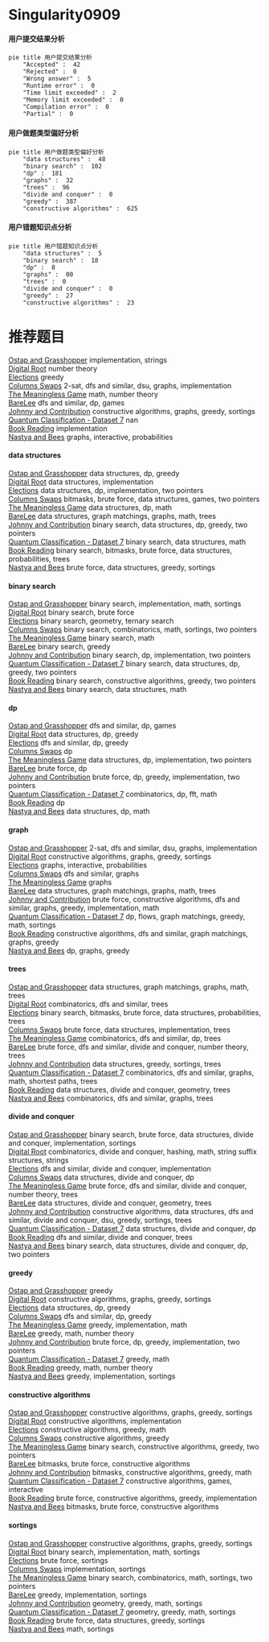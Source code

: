 # Singularity0909
<!-- tabs:start -->
#### **用户提交结果分析**

```mermaid
pie title 用户提交结果分析
    "Accepted" :  42
    "Rejected" :  0
    "Wrong answer" :  5
    "Runtime error" :  0
    "Time limit exceeded" :  2
    "Memory limit exceeded" :  0
    "Compilation error" :  0
    "Partial" :  0
```
#### **用户做题类型偏好分析**

```mermaid
pie title 用户做题类型偏好分析
    "data structures" :  48
    "binary search" :  102
    "dp" :  181
    "graphs" :  32
    "trees" :  96
    "divide and conquer" :  0
    "greedy" :  387
    "constructive algorithms" :  625
```
#### **用户错题知识点分析**

```mermaid
pie title 用户错题知识点分析
    "data structures" :  5
    "binary search" :  18
    "dp" :  8
    "graphs" :  00
    "trees" :  0
    "divide and conquer" :  0
    "greedy" :  27
    "constructive algorithms" :  23
```
<!-- tabs:end -->
# 推荐题目
[Ostap and Grasshopper](http://codeforces.com/problemset/problem/735/A)		implementation,
                        strings		  
[Digital Root](http://codeforces.com/problemset/problem/10/C)		number theory		  
[Elections](https://codeforces.com/contest/1020/problem/C)		greedy		  
[Columns Swaps](http://codeforces.com/problemset/problem/1385/G)		2-sat,
                        dfs and similar,
                        dsu,
                        graphs,
                        implementation		  
[The Meaningless Game](https://codeforces.com/contest/834/problem/C)		math,
                        number theory		  
[BareLee](http://codeforces.com/problemset/problem/1369/F)		dfs and similar,
                        dp,
                        games		  
[Johnny and Contribution](https://codeforces.com/contest/1362/problem/D)		constructive algorithms,
                        graphs,
                        greedy,
                        sortings		  
[Quantum Classification - Dataset 7](http://codeforces.com/problemset/problem/1357/D5)		nan		  
[Book Reading](http://codeforces.com/problemset/problem/884/A)		implementation		  
[Nastya and Bees](http://codeforces.com/problemset/problem/1340/E)		graphs,
                        interactive,
                        probabilities		  
<!-- tabs:start -->
#### **data structures**
[Ostap and Grasshopper](http://codeforces.com/problemset/problem/1251/E1)		data structures,
                        dp,
                        greedy		  
[Digital Root](http://codeforces.com/problemset/problem/367/A)		data structures,
                        implementation		  
[Elections](http://codeforces.com/problemset/problem/1196/D2)		data structures,
                        dp,
                        implementation,
                        two pointers		  
[Columns Swaps](http://codeforces.com/problemset/problem/1511/G)		bitmasks,
                        brute force,
                        data structures,
                        games,
                        two pointers		  
[The Meaningless Game](http://codeforces.com/problemset/problem/930/E)		data structures,
                        dp,
                        math		  
[BareLee](http://codeforces.com/problemset/problem/1284/F)		data structures,
                        graph matchings,
                        graphs,
                        math,
                        trees		  
[Johnny and Contribution](http://codeforces.com/problemset/problem/1492/C)		binary search,
                        data structures,
                        dp,
                        greedy,
                        two pointers		  
[Quantum Classification - Dataset 7](http://codeforces.com/problemset/problem/1490/G)		binary search,
                        data structures,
                        math		  
[Book Reading](http://codeforces.com/problemset/problem/1479/D)		binary search,
                        bitmasks,
                        brute force,
                        data structures,
                        probabilities,
                        trees		  
[Nastya and Bees](http://codeforces.com/problemset/problem/1497/A)		brute force,
                        data structures,
                        greedy,
                        sortings		  
#### **binary search**
[Ostap and Grasshopper](http://codeforces.com/problemset/problem/492/B)		binary search,
                        implementation,
                        math,
                        sortings		  
[Digital Root](http://codeforces.com/problemset/problem/448/D)		binary search,
                        brute force		  
[Elections](http://codeforces.com/problemset/problem/1059/D)		binary search,
                        geometry,
                        ternary search		  
[Columns Swaps](http://codeforces.com/problemset/problem/1462/E1)		binary search,
                        combinatorics,
                        math,
                        sortings,
                        two pointers		  
[The Meaningless Game](http://codeforces.com/problemset/problem/1260/B)		binary search,
                        math		  
[BareLee](http://codeforces.com/problemset/problem/1168/A)		binary search,
                        greedy		  
[Johnny and Contribution](http://codeforces.com/problemset/problem/1354/B)		binary search,
                        dp,
                        implementation,
                        two pointers		  
[Quantum Classification - Dataset 7](http://codeforces.com/problemset/problem/1492/C)		binary search,
                        data structures,
                        dp,
                        greedy,
                        two pointers		  
[Book Reading](http://codeforces.com/problemset/problem/1463/D)		binary search,
                        constructive algorithms,
                        greedy,
                        two pointers		  
[Nastya and Bees](http://codeforces.com/problemset/problem/1490/G)		binary search,
                        data structures,
                        math		  
#### **dp**
[Ostap and Grasshopper](http://codeforces.com/problemset/problem/1369/F)		dfs and similar,
                        dp,
                        games		  
[Digital Root](http://codeforces.com/problemset/problem/1251/E1)		data structures,
                        dp,
                        greedy		  
[Elections](http://codeforces.com/problemset/problem/1132/E)		dfs and similar,
                        dp,
                        greedy		  
[Columns Swaps](http://codeforces.com/problemset/problem/626/F)		dp		  
[The Meaningless Game](http://codeforces.com/problemset/problem/1196/D2)		data structures,
                        dp,
                        implementation,
                        two pointers		  
[BareLee](http://codeforces.com/problemset/problem/598/E)		brute force,
                        dp		  
[Johnny and Contribution](http://codeforces.com/problemset/problem/1359/B)		brute force,
                        dp,
                        greedy,
                        implementation,
                        two pointers		  
[Quantum Classification - Dataset 7](http://codeforces.com/problemset/problem/1487/G)		combinatorics,
                        dp,
                        fft,
                        math		  
[Book Reading](http://codeforces.com/problemset/problem/698/A)		dp		  
[Nastya and Bees](http://codeforces.com/problemset/problem/930/E)		data structures,
                        dp,
                        math		  
#### **graph**
[Ostap and Grasshopper](http://codeforces.com/problemset/problem/1385/G)		2-sat,
                        dfs and similar,
                        dsu,
                        graphs,
                        implementation		  
[Digital Root](https://codeforces.com/contest/1362/problem/D)		constructive algorithms,
                        graphs,
                        greedy,
                        sortings		  
[Elections](http://codeforces.com/problemset/problem/1340/E)		graphs,
                        interactive,
                        probabilities		  
[Columns Swaps](http://codeforces.com/problemset/problem/521/E)		dfs and similar,
                        graphs		  
[The Meaningless Game](http://codeforces.com/problemset/problem/1133/F1)		graphs		  
[BareLee](http://codeforces.com/problemset/problem/1284/F)		data structures,
                        graph matchings,
                        graphs,
                        math,
                        trees		  
[Johnny and Contribution](http://codeforces.com/problemset/problem/1487/C)		brute force,
                        constructive algorithms,
                        dfs and similar,
                        graphs,
                        greedy,
                        implementation,
                        math		  
[Quantum Classification - Dataset 7](http://codeforces.com/problemset/problem/1437/C)		dp,
                        flows,
                        graph matchings,
                        greedy,
                        math,
                        sortings		  
[Book Reading](http://codeforces.com/problemset/problem/1470/D)		constructive algorithms,
                        dfs and similar,
                        graph matchings,
                        graphs,
                        greedy		  
[Nastya and Bees](http://codeforces.com/problemset/problem/1476/C)		dp,
                        graphs,
                        greedy		  
#### **trees**
[Ostap and Grasshopper](http://codeforces.com/problemset/problem/1284/F)		data structures,
                        graph matchings,
                        graphs,
                        math,
                        trees		  
[Digital Root](http://codeforces.com/problemset/problem/288/D)		combinatorics,
                        dfs and similar,
                        trees		  
[Elections](http://codeforces.com/problemset/problem/1479/D)		binary search,
                        bitmasks,
                        brute force,
                        data structures,
                        probabilities,
                        trees		  
[Columns Swaps](http://codeforces.com/problemset/problem/1511/C)		brute force,
                        data structures,
                        implementation,
                        trees		  
[The Meaningless Game](http://codeforces.com/problemset/problem/1499/F)		combinatorics,
                        dfs and similar,
                        dp,
                        trees		  
[BareLee](http://codeforces.com/problemset/problem/1491/E)		brute force,
                        dfs and similar,
                        divide and conquer,
                        number theory,
                        trees		  
[Johnny and Contribution](http://codeforces.com/problemset/problem/1466/D)		data structures,
                        greedy,
                        sortings,
                        trees		  
[Quantum Classification - Dataset 7](http://codeforces.com/problemset/problem/1495/D)		combinatorics,
                        dfs and similar,
                        graphs,
                        math,
                        shortest paths,
                        trees		  
[Book Reading](http://codeforces.com/problemset/problem/1303/G)		data structures,
                        divide and conquer,
                        geometry,
                        trees		  
[Nastya and Bees](http://codeforces.com/problemset/problem/1454/E)		combinatorics,
                        dfs and similar,
                        graphs,
                        trees		  
#### **divide and conquer**
[Ostap and Grasshopper](http://codeforces.com/problemset/problem/1461/D)		binary search,
                        brute force,
                        data structures,
                        divide and conquer,
                        implementation,
                        sortings		  
[Digital Root](http://codeforces.com/problemset/problem/1466/G)		combinatorics,
                        divide and conquer,
                        hashing,
                        math,
                        string suffix structures,
                        strings		  
[Elections](http://codeforces.com/problemset/problem/1490/D)		dfs and similar,
                        divide and conquer,
                        implementation		  
[Columns Swaps](https://codeforces.com/contest/1483/problem/C)		data structures,
                        divide and conquer,
                        dp		  
[The Meaningless Game](http://codeforces.com/problemset/problem/1491/E)		brute force,
                        dfs and similar,
                        divide and conquer,
                        number theory,
                        trees		  
[BareLee](http://codeforces.com/problemset/problem/1303/G)		data structures,
                        divide and conquer,
                        geometry,
                        trees		  
[Johnny and Contribution](http://codeforces.com/problemset/problem/1494/D)		constructive algorithms,
                        data structures,
                        dfs and similar,
                        divide and conquer,
                        dsu,
                        greedy,
                        sortings,
                        trees		  
[Quantum Classification - Dataset 7](http://codeforces.com/problemset/problem/1482/E)		data structures,
                        divide and conquer,
                        dp		  
[Book Reading](http://codeforces.com/problemset/problem/566/C)		dfs and similar,
                        divide and conquer,
                        trees		  
[Nastya and Bees](http://codeforces.com/problemset/problem/1428/F)		binary search,
                        data structures,
                        divide and conquer,
                        dp,
                        two pointers		  
#### **greedy**
[Ostap and Grasshopper](https://codeforces.com/contest/1020/problem/C)		greedy		  
[Digital Root](https://codeforces.com/contest/1362/problem/D)		constructive algorithms,
                        graphs,
                        greedy,
                        sortings		  
[Elections](http://codeforces.com/problemset/problem/1251/E1)		data structures,
                        dp,
                        greedy		  
[Columns Swaps](http://codeforces.com/problemset/problem/1132/E)		dfs and similar,
                        dp,
                        greedy		  
[The Meaningless Game](http://codeforces.com/problemset/problem/864/D)		greedy,
                        implementation,
                        math		  
[BareLee](http://codeforces.com/problemset/problem/1208/G)		greedy,
                        math,
                        number theory		  
[Johnny and Contribution](http://codeforces.com/problemset/problem/1359/B)		brute force,
                        dp,
                        greedy,
                        implementation,
                        two pointers		  
[Quantum Classification - Dataset 7](http://codeforces.com/problemset/problem/1490/A)		greedy,
                        math		  
[Book Reading](http://codeforces.com/problemset/problem/1260/C)		greedy,
                        math,
                        number theory		  
[Nastya and Bees](http://codeforces.com/problemset/problem/1216/B)		greedy,
                        implementation,
                        sortings		  
#### **constructive algorithms**
[Ostap and Grasshopper](https://codeforces.com/contest/1362/problem/D)		constructive algorithms,
                        graphs,
                        greedy,
                        sortings		  
[Digital Root](http://codeforces.com/problemset/problem/680/A)		constructive algorithms,
                        implementation		  
[Elections](http://codeforces.com/problemset/problem/1467/A)		constructive algorithms,
                        greedy,
                        math		  
[Columns Swaps](http://codeforces.com/problemset/problem/1493/A)		constructive algorithms,
                        greedy		  
[The Meaningless Game](http://codeforces.com/problemset/problem/1463/D)		binary search,
                        constructive algorithms,
                        greedy,
                        two pointers		  
[BareLee](https://codeforces.com/contest/1456/problem/B)		bitmasks,
                        brute force,
                        constructive algorithms		  
[Johnny and Contribution](http://codeforces.com/problemset/problem/1492/D)		bitmasks,
                        constructive algorithms,
                        greedy,
                        math		  
[Quantum Classification - Dataset 7](https://codeforces.com/contest/1504/problem/D)		constructive algorithms,
                        games,
                        interactive		  
[Book Reading](https://codeforces.com/contest/1483/problem/A)		brute force,
                        constructive algorithms,
                        greedy,
                        implementation		  
[Nastya and Bees](https://codeforces.com/contest/1457/problem/D)		bitmasks,
                        brute force,
                        constructive algorithms		  
#### **sortings**
[Ostap and Grasshopper](https://codeforces.com/contest/1362/problem/D)		constructive algorithms,
                        graphs,
                        greedy,
                        sortings		  
[Digital Root](http://codeforces.com/problemset/problem/492/B)		binary search,
                        implementation,
                        math,
                        sortings		  
[Elections](http://codeforces.com/problemset/problem/425/A)		brute force,
                        sortings		  
[Columns Swaps](http://codeforces.com/problemset/problem/811/B)		implementation,
                        sortings		  
[The Meaningless Game](http://codeforces.com/problemset/problem/1462/E1)		binary search,
                        combinatorics,
                        math,
                        sortings,
                        two pointers		  
[BareLee](http://codeforces.com/problemset/problem/1216/B)		greedy,
                        implementation,
                        sortings		  
[Johnny and Contribution](https://codeforces.com/contest/1496/problem/C)		geometry,
                        greedy,
                        math,
                        sortings		  
[Quantum Classification - Dataset 7](http://codeforces.com/problemset/problem/1495/A)		geometry,
                        greedy,
                        math,
                        sortings		  
[Book Reading](http://codeforces.com/problemset/problem/1497/A)		brute force,
                        data structures,
                        greedy,
                        sortings		  
[Nastya and Bees](http://codeforces.com/problemset/problem/1427/A)		math,
                        sortings		  
<!-- tabs:end -->
